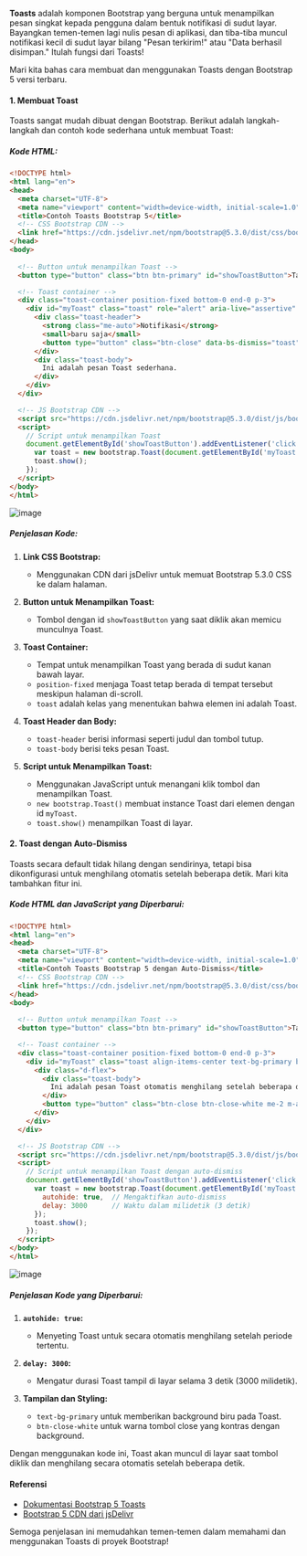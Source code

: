 **Toasts** adalah komponen Bootstrap yang berguna untuk menampilkan pesan singkat kepada pengguna dalam bentuk notifikasi di sudut layar. Bayangkan temen-temen lagi nulis pesan di aplikasi, dan tiba-tiba muncul notifikasi kecil di sudut layar bilang "Pesan terkirim!" atau "Data berhasil disimpan." Itulah fungsi dari Toasts! 

Mari kita bahas cara membuat dan menggunakan Toasts dengan Bootstrap 5 versi terbaru. 

#### 1. Membuat Toast

Toasts sangat mudah dibuat dengan Bootstrap. Berikut adalah langkah-langkah dan contoh kode sederhana untuk membuat Toast:

##### **Kode HTML:**

```html
<!DOCTYPE html>
<html lang="en">
<head>
  <meta charset="UTF-8">
  <meta name="viewport" content="width=device-width, initial-scale=1.0">
  <title>Contoh Toasts Bootstrap 5</title>
  <!-- CSS Bootstrap CDN -->
  <link href="https://cdn.jsdelivr.net/npm/bootstrap@5.3.0/dist/css/bootstrap.min.css" rel="stylesheet">
</head>
<body>
  
  <!-- Button untuk menampilkan Toast -->
  <button type="button" class="btn btn-primary" id="showToastButton">Tampilkan Toast</button>

  <!-- Toast container -->
  <div class="toast-container position-fixed bottom-0 end-0 p-3">
    <div id="myToast" class="toast" role="alert" aria-live="assertive" aria-atomic="true">
      <div class="toast-header">
        <strong class="me-auto">Notifikasi</strong>
        <small>baru saja</small>
        <button type="button" class="btn-close" data-bs-dismiss="toast" aria-label="Close"></button>
      </div>
      <div class="toast-body">
        Ini adalah pesan Toast sederhana.
      </div>
    </div>
  </div>

  <!-- JS Bootstrap CDN -->
  <script src="https://cdn.jsdelivr.net/npm/bootstrap@5.3.0/dist/js/bootstrap.bundle.min.js"></script>
  <script>
    // Script untuk menampilkan Toast
    document.getElementById('showToastButton').addEventListener('click', function () {
      var toast = new bootstrap.Toast(document.getElementById('myToast'));
      toast.show();
    });
  </script>
</body>
</html>
```
![image](https://github.com/user-attachments/assets/863976aa-705c-4294-8a55-6526f2109f65)

##### **Penjelasan Kode:**

1. **Link CSS Bootstrap:** 
   - Menggunakan CDN dari jsDelivr untuk memuat Bootstrap 5.3.0 CSS ke dalam halaman.

2. **Button untuk Menampilkan Toast:**
   - Tombol dengan id `showToastButton` yang saat diklik akan memicu munculnya Toast.

3. **Toast Container:**
   - Tempat untuk menampilkan Toast yang berada di sudut kanan bawah layar.
   - `position-fixed` menjaga Toast tetap berada di tempat tersebut meskipun halaman di-scroll.
   - `toast` adalah kelas yang menentukan bahwa elemen ini adalah Toast.

4. **Toast Header dan Body:**
   - `toast-header` berisi informasi seperti judul dan tombol tutup.
   - `toast-body` berisi teks pesan Toast.

5. **Script untuk Menampilkan Toast:**
   - Menggunakan JavaScript untuk menangani klik tombol dan menampilkan Toast.
   - `new bootstrap.Toast()` membuat instance Toast dari elemen dengan id `myToast`.
   - `toast.show()` menampilkan Toast di layar.

#### 2. Toast dengan Auto-Dismiss

Toasts secara default tidak hilang dengan sendirinya, tetapi bisa dikonfigurasi untuk menghilang otomatis setelah beberapa detik. Mari kita tambahkan fitur ini.

##### **Kode HTML dan JavaScript yang Diperbarui:**

```html
<!DOCTYPE html>
<html lang="en">
<head>
  <meta charset="UTF-8">
  <meta name="viewport" content="width=device-width, initial-scale=1.0">
  <title>Contoh Toasts Bootstrap 5 dengan Auto-Dismiss</title>
  <!-- CSS Bootstrap CDN -->
  <link href="https://cdn.jsdelivr.net/npm/bootstrap@5.3.0/dist/css/bootstrap.min.css" rel="stylesheet">
</head>
<body>
  
  <!-- Button untuk menampilkan Toast -->
  <button type="button" class="btn btn-primary" id="showToastButton">Tampilkan Toast</button>

  <!-- Toast container -->
  <div class="toast-container position-fixed bottom-0 end-0 p-3">
    <div id="myToast" class="toast align-items-center text-bg-primary border-0" role="alert" aria-live="assertive" aria-atomic="true">
      <div class="d-flex">
        <div class="toast-body">
          Ini adalah pesan Toast otomatis menghilang setelah beberapa detik.
        </div>
        <button type="button" class="btn-close btn-close-white me-2 m-auto" data-bs-dismiss="toast" aria-label="Close"></button>
      </div>
    </div>
  </div>

  <!-- JS Bootstrap CDN -->
  <script src="https://cdn.jsdelivr.net/npm/bootstrap@5.3.0/dist/js/bootstrap.bundle.min.js"></script>
  <script>
    // Script untuk menampilkan Toast dengan auto-dismiss
    document.getElementById('showToastButton').addEventListener('click', function () {
      var toast = new bootstrap.Toast(document.getElementById('myToast'), {
        autohide: true,  // Mengaktifkan auto-dismiss
        delay: 3000      // Waktu dalam milidetik (3 detik)
      });
      toast.show();
    });
  </script>
</body>
</html>
```
![image](https://github.com/user-attachments/assets/7b4fdde7-4c1a-4b73-bfa7-ae35f1513818)

##### **Penjelasan Kode yang Diperbarui:**

1. **`autohide: true`:**
   - Menyeting Toast untuk secara otomatis menghilang setelah periode tertentu.

2. **`delay: 3000`:**
   - Mengatur durasi Toast tampil di layar selama 3 detik (3000 milidetik).

3. **Tampilan dan Styling:**
   - `text-bg-primary` untuk memberikan background biru pada Toast.
   - `btn-close-white` untuk warna tombol close yang kontras dengan background.

Dengan menggunakan kode ini, Toast akan muncul di layar saat tombol diklik dan menghilang secara otomatis setelah beberapa detik.

#### Referensi

- [Dokumentasi Bootstrap 5 Toasts](https://getbootstrap.com/docs/5.3/components/toasts/)
- [Bootstrap 5 CDN dari jsDelivr](https://www.jsdelivr.com/package/npm/bootstrap)

Semoga penjelasan ini memudahkan temen-temen dalam memahami dan menggunakan Toasts di proyek Bootstrap!
